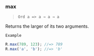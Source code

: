### max

> ```Ord a => a → a → a```

Returns the larger of its two arguments.

`Example`

```js
R.max(789, 123); //=> 789
R.max('a', 'b'); //=> 'b'
```